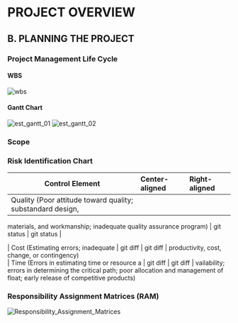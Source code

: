# PROJECT OVERVIEW

## B. PLANNING THE PROJECT

### Project Management Life Cycle
#### WBS
![wbs](Assets/wbs.png)

#### Gantt Chart

![est_gantt_01](Assets/est_gantt_01.png)
![est_gantt_02](Assets/est_gantt_02.png)

### Scope

### Risk Identification Chart

| Control Element                                             | Center-aligned | Right-aligned |
| ---                                                         |     :---     |          :--- |
| Quality (Poor attitude  toward quality; substandard design,
  materials, and workmanship; 
  inadequate quality assurance program)                        | git status     | git status    |
    
| Cost (Estimating errors; inadequate             | git diff       | git diff      |
  productivity, cost, change, or contingency)     
| Time (Errors in estimating time or resource a   | git diff       | git diff      |
  vailability; errors in determining the critical 
  path; poor allocation and management of float; 
  early release of competitive products)

### Responsibility Assignment Matrices (RAM)
![Responsibility_Assignment_Matrices](https://user-images.githubusercontent.com/121591281/211421691-67c87b88-29a7-4191-a2b7-6b1c3fecb6ae.png)
